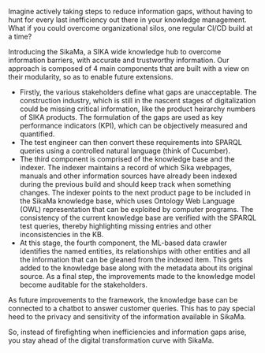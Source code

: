 Imagine actively taking steps to reduce information gaps, without having to hunt for every last inefficiency out there in your knowledge management.
What if you could overcome organizational silos, one regular CI/CD build at a time? 

Introducing the SikaMa, a SIKA wide knowledge hub to overcome information barriers, with accurate and trustworthy information. Our approach is composed of 4 main components that are built with a view on their modularity, so as to enable future extensions. 
  - Firstly, the various stakeholders define what gaps are unacceptable. The construction industry, which is still in the nascent stages of digitalization could be missing critical information, like the product heirarchy numbers of SIKA products. The formulation of the gaps are used as key performance indicators (KPI), which can be objectively measured and quantified.
  - The test engineer can then convert these requirements into SPARQL queries using a controlled natural language (think of Cucumber).
  - The third component is comprised of the knowledge base and the indexer. The indexer maintains a record of which Sika webpages, manuals and other information sources have already been indexed during the previous build and should keep track when something changes. The indexer points to the next product page to be included in the SikaMa knowledge base, which uses Ontology Web Language (OWL) representation that can be exploited by computer programs. The consistency of the current knowledge base are verified with the SPARQL test queries, thereby highlighting missing entries and other inconsistencies in the KB. 
  - At this stage, the fourth component, the ML-based data crawler identifies the named entities, its relationships with other entities and all the information that can be gleaned from the indexed item. This gets added to the knowledge base along with the metadata about its original source. As a final step, the improvements made to the knowledge model become auditable for the stakeholders.

As future improvements to the framework, the knowledge base can be connected to a chatbot to answer customer queries. This has to pay special heed to the privacy and
sensitivity of the information available in SikaMa.

So, instead of firefighting when inefficiencies and information gaps arise, you stay ahead of the digital transformation curve with SikaMa.

